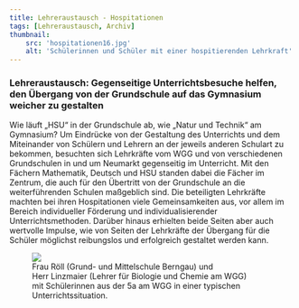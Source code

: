 ```yaml
---
title: Lehreraustausch - Hospitationen
tags: [Lehreraustausch, Archiv]
thumbnail: 
    src: 'hospitationen16.jpg'
    alt: 'Schülerinnen und Schüler mit einer hospitierenden Lehrkraft'
---
```


### Lehreraustausch: Gegenseitige Unterrichtsbesuche helfen, den Übergang von der Grundschule auf das Gymnasium weicher zu gestalten

Wie läuft „HSU“ in der Grundschule ab, wie „Natur und Technik“ am Gymnasium? Um Eindrücke von der Gestaltung des Unterrichts und dem Miteinander von Schülern und Lehrern an der jeweils anderen Schulart zu bekommen, besuchten sich Lehrkräfte vom WGG und von verschiedenen Grundschulen in und um Neumarkt gegenseitig im Unterricht. Mit den Fächern Mathematik, Deutsch und HSU standen dabei die Fächer im Zentrum, die auch für den Übertritt von der Grundschule an die weiterführenden Schulen maßgeblich sind.
Die beteiligten Lehrkräfte machten bei ihren Hospitationen viele Gemeinsamkeiten aus, vor allem im Bereich individueller Förderung und individualisierender Unterrichtsmethoden. Darüber hinaus erhielten beide Seiten aber auch wertvolle Impulse, wie von Seiten der Lehrkräfte der Übergang für die Schüler möglichst reibungslos und erfolgreich gestaltet werden kann.
<figure>
<img src = "/images/hospitationen16.jpg">
<figcaption>Frau Röll (Grund- und Mittelschule Berngau) und <br> Herr Linzmaier (Lehrer für Biologie und Chemie am WGG) <br> mit Schülerinnen aus der 5a am WGG in einer typischen Unterrichtssituation.</figcaption>
</figure>